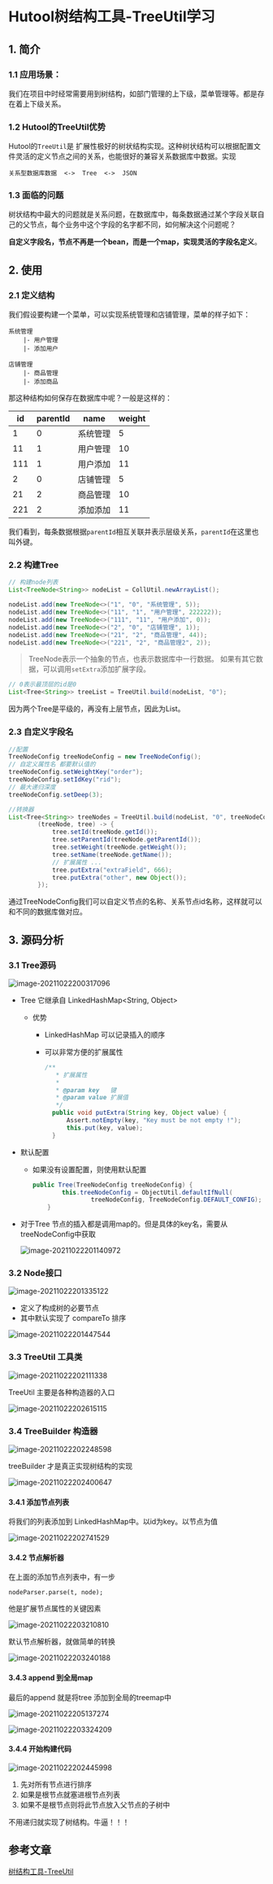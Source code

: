 # Hutool树结构工具-TreeUtil学习

## 1. 简介

### 1.1 应用场景：

我们在项目中时经常需要用到树结构，如部门管理的上下级，菜单管理等。都是存在着上下级关系。

### 1.2 Hutool的TreeUtil优势

Hutool的`TreeUtil`是 扩展性极好的树状结构实现。这种树状结构可以根据配置文件灵活的定义节点之间的关系，也能很好的兼容关系数据库中数据。实现

```
关系型数据库数据  <->  Tree  <->  JSON
```

### 1.3 面临的问题

树状结构中最大的问题就是关系问题，在数据库中，每条数据通过某个字段关联自己的父节点，每个业务中这个字段的名字都不同，如何解决这个问题呢？

**自定义字段名，节点不再是一个bean，而是一个map，实现灵活的字段名定义**。

## 2. 使用

### 2.1 定义结构

我们假设要构建一个菜单，可以实现系统管理和店铺管理，菜单的样子如下：

```
系统管理
    |- 用户管理
    |- 添加用户

店铺管理
    |- 商品管理
    |- 添加商品
```

那这种结构如何保存在数据库中呢？一般是这样的：

| id   | parentId | name     | weight |
| ---- | -------- | -------- | ------ |
| 1    | 0        | 系统管理 | 5      |
| 11   | 1        | 用户管理 | 10     |
| 111  | 1        | 用户添加 | 11     |
| 2    | 0        | 店铺管理 | 5      |
| 21   | 2        | 商品管理 | 10     |
| 221  | 2        | 添加添加 | 11     |

我们看到，每条数据根据`parentId`相互关联并表示层级关系，`parentId`在这里也叫外键。

### 2.2 构建Tree

```java
// 构建node列表
List<TreeNode<String>> nodeList = CollUtil.newArrayList();

nodeList.add(new TreeNode<>("1", "0", "系统管理", 5));
nodeList.add(new TreeNode<>("11", "1", "用户管理", 222222));
nodeList.add(new TreeNode<>("111", "11", "用户添加", 0));
nodeList.add(new TreeNode<>("2", "0", "店铺管理", 1));
nodeList.add(new TreeNode<>("21", "2", "商品管理", 44));
nodeList.add(new TreeNode<>("221", "2", "商品管理2", 2));
```

> TreeNode表示一个抽象的节点，也表示数据库中一行数据。 如果有其它数据，可以调用`setExtra`添加扩展字段。

```java
// 0表示最顶层的id是0
List<Tree<String>> treeList = TreeUtil.build(nodeList, "0");
```

因为两个Tree是平级的，再没有上层节点，因此为List。

### 2.3 自定义字段名

```java
//配置
TreeNodeConfig treeNodeConfig = new TreeNodeConfig();
// 自定义属性名 都要默认值的
treeNodeConfig.setWeightKey("order");
treeNodeConfig.setIdKey("rid");
// 最大递归深度
treeNodeConfig.setDeep(3);

//转换器
List<Tree<String>> treeNodes = TreeUtil.build(nodeList, "0", treeNodeConfig,
        (treeNode, tree) -> {
            tree.setId(treeNode.getId());
            tree.setParentId(treeNode.getParentId());
            tree.setWeight(treeNode.getWeight());
            tree.setName(treeNode.getName());
            // 扩展属性 ...
            tree.putExtra("extraField", 666);
            tree.putExtra("other", new Object());
        });
```

通过TreeNodeConfig我们可以自定义节点的名称、关系节点id名称，这样就可以和不同的数据库做对应。

## 3. 源码分析

### 3.1 Tree源码

![image-20211022200317096](https://zszblog.oss-cn-beijing.aliyuncs.com/zszblog/blogimage-master/image-20211022200317096.png)

- Tree 它继承自 LinkedHashMap<String, Object>

  - 优势

    - LinkedHashMap 可以记录插入的顺序

    - 可以非常方便的扩展属性

      ```java
      /**
      	 * 扩展属性
      	 *
      	 * @param key   键
      	 * @param value 扩展值
      	 */
      	public void putExtra(String key, Object value) {
      		Assert.notEmpty(key, "Key must be not empty !");
      		this.put(key, value);
      	}
      ```

- 默认配置

  - 如果没有设置配置，则使用默认配置

    ```java
    public Tree(TreeNodeConfig treeNodeConfig) {
    		this.treeNodeConfig = ObjectUtil.defaultIfNull(
    				treeNodeConfig, TreeNodeConfig.DEFAULT_CONFIG);
    	}
    ```

- 对于Tree 节点的插入都是调用map的。但是具体的key名，需要从treeNodeConfig中获取

  ![image-20211022201140972](https://zszblog.oss-cn-beijing.aliyuncs.com/zszblog/blogimage-master/image-20211022201140972.png)

### 3.2 Node接口

![image-20211022201335122](https://zszblog.oss-cn-beijing.aliyuncs.com/zszblog/blogimage-master/image-20211022201335122.png)

- 定义了构成树的必要节点
- 其中默认实现了 compareTo 排序

![image-20211022201447544](https://zszblog.oss-cn-beijing.aliyuncs.com/zszblog/blogimage-master/image-20211022201447544.png)

### 3.3 TreeUtil 工具类

![image-20211022202111338](https://zszblog.oss-cn-beijing.aliyuncs.com/zszblog/blogimage-master/image-20211022202111338.png)

TreeUtil 主要是各种构造器的入口

![image-20211022202615115](https://zszblog.oss-cn-beijing.aliyuncs.com/zszblog/blogimage-master/image-20211022202615115.png)

### 3.4 TreeBuilder 构造器

![image-20211022202248598](https://zszblog.oss-cn-beijing.aliyuncs.com/zszblog/blogimage-master/image-20211022202248598.png)

treeBuilder 才是真正实现树结构的实现

![image-20211022202400647](https://zszblog.oss-cn-beijing.aliyuncs.com/zszblog/blogimage-master/image-20211022202400647.png)

#### 3.4.1 添加节点列表

将我们的列表添加到 LinkedHashMap中。以id为key。以节点为值

![image-20211022202741529](https://zszblog.oss-cn-beijing.aliyuncs.com/zszblog/blogimage-master/image-20211022202741529.png)

#### 3.4.2 节点解析器

在上面的添加节点列表中，有一步

```
nodeParser.parse(t, node);
```

他是扩展节点属性的关键因素

![image-20211022203210810](https://zszblog.oss-cn-beijing.aliyuncs.com/zszblog/blogimage-master/image-20211022203210810.png)

默认节点解析器，就做简单的转换

![image-20211022203240188](https://zszblog.oss-cn-beijing.aliyuncs.com/zszblog/blogimage-master/image-20211022203240188.png)

#### 3.4.3 append 到全局map

最后的append 就是将tree 添加到全局的treemap中

![image-20211022205137274](https://zszblog.oss-cn-beijing.aliyuncs.com/zszblog/blogimage-master/image-20211022205137274.png)

![image-20211022203324209](https://zszblog.oss-cn-beijing.aliyuncs.com/zszblog/blogimage-master/image-20211022203324209.png)

#### 3.4.4 开始构建代码

![image-20211022202445998](https://zszblog.oss-cn-beijing.aliyuncs.com/zszblog/blogimage-master/image-20211022202445998.png)

1. 先对所有节点进行排序
2. 如果是根节点就塞进根节点列表
3. 如果不是根节点则将此节点放入父节点的子树中

不用递归就实现了树结构。牛逼！！！

## 参考文章

[树结构工具-TreeUtil](https://hutool.cn/docs/#/core/语言特性/树结构/树结构工具-TreeUtil?id=树结构工具-treeutil)
